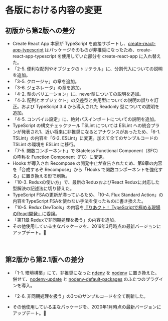 # 各版における内容の変更

## 初版から第2版への差分

- Create React App 本家が TypeScript を直接サポートし、[create-react-app-typescript](https://github.com/wmonk/create-react-app-typescript) はパッケージそのものが非推奨になったため、create-react-app-typescript を使用していた部分を create-react-app に入れ替えた。
- 「2-5. 便利な配列やオブジェクのトリテラル」に、分割代入についての説明を追加。
- 「3-5. クロージャ」の章を追加。
- 「3-6. ジェネレータ」の章を追加。
- 「4-2. 型のバリエーション」に、never型についての説明を追加。
- 「4-3. 配列とオブジェクト」の交差型と共用型についての説明の誤りを訂正。および TypeScript 3.4 から導入された Readonly 型についての説明を追加。
- 「4-5. コンパイル設定」に、絶対パスインポートについての説明を追加。
- TypeScript の構文チェックツール TSLint については ESLint への統合プランが発表され1、近い将来に非推奨になるとアナウンスがあったため、「6-1. TSLint」の内容を「6-2. ESLint」に変更。加えて全てのサンプルコードの TSLint の環境を ESLint に移行。
- 「7-5. 関数コンポーネント」で Stateless Functional Component（SFC）の呼称を Function Component（FC）に変更。
- Hooks が導入され Recompose の開発中止が宣告されたため、第8章の内容を「合成するぞ Recompose」から「Hooks で関数コンポーネントを強化する」に置き換える形で刷新。
- 「10-3. Reduxの使い方」で、最新のReduxおよびReact Reduxに対応した型解決の記述法に切り替えた。
- TypeScript FSAの更新が滞っているため、「10-4. Flux Standard Action」の内容をTypeScript FSAを使わない手法を使ったものに書き換えた。
- 「10-5. Redux DevTools」の内容を[『りあクト！ TypeScriptで極める現場のReact開発』](https://oukayuka.booth.pm/items/1312815)に委譲。
- 「第11章 Reduxで非同期処理を扱う」の内容を追加。
- その他使用している主なパッケージを、2019年3月時点の最新バージョンにアップデート。

<br />

## 第2版から第2.1版への差分

- 「1-1. 環境構築」にて、非推奨になった [ndenv](https://github.com/riywo/ndenv) を [nodenv](https://github.com/nodenv/nodenv) に置き換えた。併せて、[nodenv-update](https://github.com/nodenv/nodenv-update) と [nodenv-default-packages](https://github.com/nodenv/nodenv-default-packages) のふたつのプラグインを導入。
- 「2-6. 非同期処理を扱う」の3つのサンプルコードを全て刷新した。

- その他使用している主なパッケージを、2020年1月時点の最新バージョンにアップデート。
